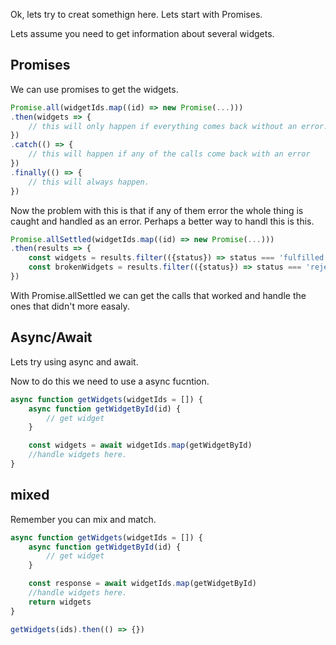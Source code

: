Ok, lets try to creat somethign here. Lets start with Promises.

Lets assume you need to get information about several widgets.

## Promises
We can use promises to get the widgets.

``` javascript
Promise.all(widgetIds.map((id) => new Promise(...)))
.then(widgets => {
    // this will only happen if everything comes back without an error.
})
.catch(() => {
    // this will happen if any of the calls come back with an error
})
.finally(() => {
    // this will always happen.
})
```

Now the problem with this is that if any of them error the whole thing is caught and handled as an error. Perhaps a better way to handl this is this.

``` javascript
Promise.allSettled(widgetIds.map((id) => new Promise(...)))
.then(results => {
    const widgets = results.filter(({status}) => status === 'fulfilled')
    const brokenWidgets = results.filter(({status}) => status === 'rejected')
})
```

With Promise.allSettled we can get the calls that worked and handle the ones that didn't more easaly.

## Async/Await
Lets try using async and await.

Now to do this we need to use a async fucntion.

``` javascript
async function getWidgets(widgetIds = []) {
    async function getWidgetById(id) {
        // get widget
    }

    const widgets = await widgetIds.map(getWidgetById)
    //handle widgets here.
}
```

## mixed

Remember you can mix and match.

``` javascript
async function getWidgets(widgetIds = []) {
    async function getWidgetById(id) {
        // get widget
    }

    const response = await widgetIds.map(getWidgetById)
    //handle widgets here.
    return widgets
}

getWidgets(ids).then(() => {})
```

